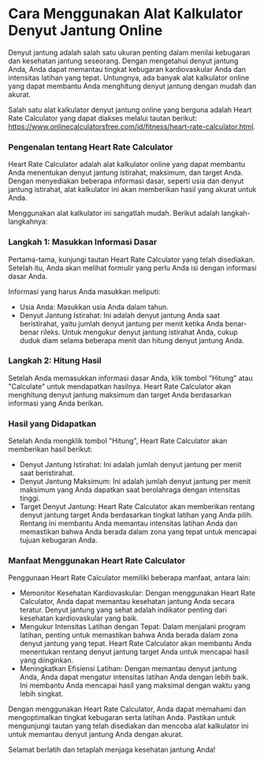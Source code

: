Cara Menggunakan Alat Kalkulator Denyut Jantung Online
======================================================

Denyut jantung adalah salah satu ukuran penting dalam menilai kebugaran dan kesehatan jantung seseorang. Dengan mengetahui denyut jantung Anda, Anda dapat memantau tingkat kebugaran kardiovaskular Anda dan intensitas latihan yang tepat. Untungnya, ada banyak alat kalkulator online yang dapat membantu Anda menghitung denyut jantung dengan mudah dan akurat.

Salah satu alat kalkulator denyut jantung online yang berguna adalah Heart Rate Calculator yang dapat diakses melalui tautan berikut: <https://www.onlinecalculatorsfree.com/id/fitness/heart-rate-calculator.html>.

### Pengenalan tentang Heart Rate Calculator

Heart Rate Calculator adalah alat kalkulator online yang dapat membantu Anda menentukan denyut jantung istirahat, maksimum, dan target Anda. Dengan menyediakan beberapa informasi dasar, seperti usia dan denyut jantung istirahat, alat kalkulator ini akan memberikan hasil yang akurat untuk Anda.

Menggunakan alat kalkulator ini sangatlah mudah. Berikut adalah langkah-langkahnya:

### Langkah 1: Masukkan Informasi Dasar

Pertama-tama, kunjungi tautan Heart Rate Calculator yang telah disediakan. Setelah itu, Anda akan melihat formulir yang perlu Anda isi dengan informasi dasar Anda.

Informasi yang harus Anda masukkan meliputi:

- Usia Anda: Masukkan usia Anda dalam tahun.
- Denyut Jantung Istirahat: Ini adalah denyut jantung Anda saat beristirahat, yaitu jumlah denyut jantung per menit ketika Anda benar-benar rileks. Untuk mengukur denyut jantung istirahat Anda, cukup duduk diam selama beberapa menit dan hitung denyut jantung Anda.

### Langkah 2: Hitung Hasil

Setelah Anda memasukkan informasi dasar Anda, klik tombol "Hitung" atau "Calculate" untuk mendapatkan hasilnya. Heart Rate Calculator akan menghitung denyut jantung maksimum dan target Anda berdasarkan informasi yang Anda berikan.

### Hasil yang Didapatkan

Setelah Anda mengklik tombol "Hitung", Heart Rate Calculator akan memberikan hasil berikut:

- Denyut Jantung Istirahat: Ini adalah jumlah denyut jantung per menit saat beristirahat.
- Denyut Jantung Maksimum: Ini adalah jumlah denyut jantung per menit maksimum yang Anda dapatkan saat berolahraga dengan intensitas tinggi.
- Target Denyut Jantung: Heart Rate Calculator akan memberikan rentang denyut jantung target Anda berdasarkan tingkat latihan yang Anda pilih. Rentang ini membantu Anda memantau intensitas latihan Anda dan memastikan bahwa Anda berada dalam zona yang tepat untuk mencapai tujuan kebugaran Anda.

### Manfaat Menggunakan Heart Rate Calculator

Penggunaan Heart Rate Calculator memiliki beberapa manfaat, antara lain:

- Memonitor Kesehatan Kardiovaskular: Dengan menggunakan Heart Rate Calculator, Anda dapat memantau kesehatan jantung Anda secara teratur. Denyut jantung yang sehat adalah indikator penting dari kesehatan kardiovaskular yang baik.
- Mengukur Intensitas Latihan dengan Tepat: Dalam menjalani program latihan, penting untuk memastikan bahwa Anda berada dalam zona denyut jantung yang tepat. Heart Rate Calculator akan membantu Anda menentukan rentang denyut jantung target Anda untuk mencapai hasil yang diinginkan.
- Meningkatkan Efisiensi Latihan: Dengan memantau denyut jantung Anda, Anda dapat mengatur intensitas latihan Anda dengan lebih baik. Ini membantu Anda mencapai hasil yang maksimal dengan waktu yang lebih singkat.

Dengan menggunakan Heart Rate Calculator, Anda dapat memahami dan mengoptimalkan tingkat kebugaran serta latihan Anda. Pastikan untuk mengunjungi tautan yang telah disediakan dan mencoba alat kalkulator ini untuk memantau denyut jantung Anda dengan akurat.

Selamat berlatih dan tetaplah menjaga kesehatan jantung Anda!